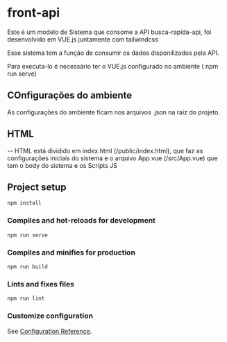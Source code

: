 # front-api
  Este é um modelo de Sistema que consome a API busca-rapida-api, foi desenvolvido em VUE.js juntamente com tailwindcss
  
  Esse sistema tem a função de consumir os dados disponilizados pela API. 
  
  Para executa-lo é necessário ter o VUE.js configurado no ambiente ( npm run serve)

## COnfigurações do ambiente

As configurações do ambiente ficam nos arquivos .json na raiz do projeto.

## HTML
--
HTML está dividido em index.html (/public/index.html), que faz as configurações iniciais do sistema e o arquivo App.vue (/src/App.vue) que tem o body do sistema e os Scripts JS

## Project setup
```
npm install
```

### Compiles and hot-reloads for development
```
npm run serve
```

### Compiles and minifies for production
```
npm run build
```

### Lints and fixes files
```
npm run lint
```

### Customize configuration
See [Configuration Reference](https://cli.vuejs.org/config/).
